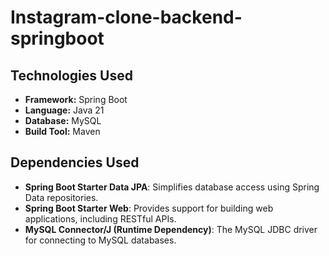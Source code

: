 # Instagram-clone-backend-springboot


## Technologies Used

- **Framework:** Spring Boot
- **Language:** Java 21
- **Database:** MySQL
- **Build Tool:** Maven

## Dependencies Used

- **Spring Boot Starter Data JPA**: Simplifies database access using Spring Data repositories.
- **Spring Boot Starter Web**: Provides support for building web applications, including RESTful APIs.
- **MySQL Connector/J (Runtime Dependency)**: The MySQL JDBC driver for connecting to MySQL databases.
